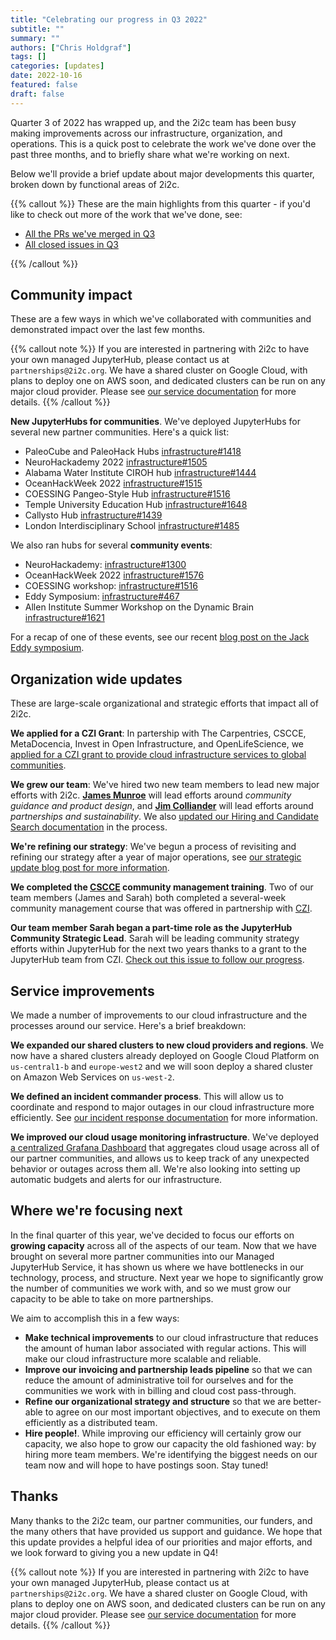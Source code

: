 ```yaml
---
title: "Celebrating our progress in Q3 2022"
subtitle: ""
summary: ""
authors: ["Chris Holdgraf"]
tags: []
categories: [updates]
date: 2022-10-16
featured: false
draft: false
---
```


Quarter 3 of 2022 has wrapped up, and the 2i2c team has been busy making improvements across our infrastructure, organization, and operations.
This is a quick post to celebrate the work we've done over the past three months, and to briefly share what we're working on next.

Below we'll provide a brief update about major developments this quarter, broken down by functional areas of 2i2c.

{{% callout %}}
These are the main highlights from this quarter - if you'd like to check out more of the work that we've done, see:

- [All the PRs we've merged in Q3](https://github.com/pulls?q=is%3Apr+merged%3A2022-07-01..2022-10-01+org%3A2i2c-org+archived%3Afalse+sort%3Aupdated-desc+)
- [All closed issues in Q3](https://github.com/issues?page=4&q=is%3Aissue+closed%3A2022-07-01..2022-10-01+org%3A2i2c-org+sort%3Aupdated-desc)

{{% /callout %}}

## Community impact

These are a few ways in which we've collaborated with communities and demonstrated impact over the last few months.

{{% callout note %}}
If you are interested in partnering with 2i2c to have your own managed JupyterHub, please contact us at `partnerships@2i2c.org`.
We have a shared cluster on Google Cloud, with plans to deploy one on AWS soon, and dedicated clusters can be run on any major cloud provider. Please see [our service documentation](https://docs.2i2c.org/en/latest/about/service/index.html) for more details.
{{% /callout %}}

**New JupyterHubs for communities**. We've deployed JupyterHubs for several new partner communities. Here's a quick list:

- PaleoCube and PaleoHack Hubs [infrastructure#1418](https://github.com/2i2c-org/infrastructure/issues/1418)
- NeuroHackademy 2022 [infrastructure#1505](https://github.com/2i2c-org/infrastructure/issues/1505)
- Alabama Water Institute CIROH hub [infrastructure#1444](https://github.com/2i2c-org/infrastructure/issues/1444)
- OceanHackWeek 2022 [infrastructure#1515](https://github.com/2i2c-org/infrastructure/issues/1515)
- COESSING Pangeo-Style Hub [infrastructure#1516](https://github.com/2i2c-org/infrastructure/issues/1516)
- Temple University Education Hub [infrastructure#1648](https://github.com/2i2c-org/infrastructure/issues/1648)
- Callysto Hub [infrastructure#1439](https://github.com/2i2c-org/infrastructure/issues/)
- London Interdisciplinary School [infrastructure#1485](https://github.com/2i2c-org/infrastructure/issues/1485)

We also ran hubs for several **community events**:

- NeuroHackademy: [infrastructure#1300](https://github.com/2i2c-org/infrastructure/issues/1300)
- OceanHackWeek 2022 [infrastructure#1576](https://github.com/2i2c-org/infrastructure/issues/1576)
- COESSING workshop: [infrastructure#1516](https://github.com/2i2c-org/infrastructure/issues/1516)
- Eddy Symposium: [infrastructure#467](https://github.com/2i2c-org/team-compass/issues/467)
- Allen Institute Summer Workshop on the Dynamic Brain [infrastructure#1621](https://github.com/2i2c-org/infrastructure/issues/1621)

For a recap of one of these events, see our recent [blog post on the Jack Eddy symposium](https://2i2c.org/blog/2022/eddy-symposium-report).

## Organization wide updates

These are large-scale organizational and strategic efforts that impact all of 2i2c.

**We applied for a CZI Grant**: In partership with The Carpentries, CSCCE, MetaDocencia, Invest in Open Infrastructure, and OpenLifeScience, we [applied for a CZI grant to provide cloud infrastructure services to global communities](../czi-global-communities-proposal/index.md).

**We grew our team**: We've hired two new team members to lead new major efforts with 2i2c. [**James Munroe**](https://2i2c.org/author/james-munroe/) will lead efforts around _community guidance and product design_, and [**Jim Colliander**](https://2i2c.org/author/jim-colliander/) will lead efforts around _partnerships and sustainability_. We also [updated our Hiring and Candidate Search documentation](https://github.com/2i2c-org/team-compass/issues/436) in the process.

**We're refining our strategy**: We've begun a process of revisiting and refining our strategy after a year of major operations, see [our strategic update blog post for more information](../strategic-update/index.md).

**We completed the [CSCCE](https://cscce.org) community management training**. Two of our team members (James and Sarah) both completed a several-week community management course that was offered in partnership with [CZI](chanzuckerberg.org).

**Our team member Sarah began a part-time role as the JupyterHub Community Strategic Lead**. Sarah will be leading community strategy efforts within JupyterHub for the next two years thanks to a grant to the JupyterHub team from CZI. [Check out this issue to follow our progress](https://github.com/jupyterhub/team-compass/issues/536).


<!-- 
TODO: Only post this if we get our engineering salary bands questions resolved before this post goes live.

**We are hiring an engineer**: Do you know an open source cloud engineer with experience in Kubernetes and has desire make research and education more impactful, accessible, and delightful? Check out our job ad [at ].
-->

## Service improvements

We made a number of improvements to our cloud infrastructure and the processes around our service.
Here's a brief breakdown:

**We expanded our shared clusters to new cloud providers and regions**. We now have a shared clusters already deployed on Google Cloud Platform on `us-central1-b` and `europe-west2` and we will soon deploy a shared cluster on Amazon Web Services on `us-west-2`.

**We defined an incident commander process**. This will allow us to coordinate and respond to major outages in our cloud infrastructure more efficiently. See [our incident response documentation](https://team-compass.2i2c.org/en/latest/projects/managed-hubs/incidents.html) for more information.

**We improved our cloud usage monitoring infrastructure**. We've deployed [a centralized Grafana Dashboard](https://github.com/2i2c-org/infrastructure/issues/328) that aggregates cloud usage across all of our partner communities, and allows us to keep track of any unexpected behavior or outages across them all. We're also looking into setting up automatic budgets and alerts for our infrastructure.

## Where we're focusing next

In the final quarter of this year, we've decided to focus our efforts on **growing capacity** across all of the aspects of our team.
Now that we have brought on several more partner communities into our Managed JupyterHub Service, it has shown us where we have bottlenecks in our technology, process, and structure.
Next year we hope to significantly grow the number of communities we work with, and so we must grow our capacity to be able to take on more partnerships.

We aim to accomplish this in a few ways:

- **Make technical improvements** to our cloud infrastructure that reduces the amount of human labor associated with regular actions. This will make our cloud infrastructure more scalable and reliable.
- **Improve our invoicing and partnership leads pipeline** so that we can reduce the amount of administrative toil for ourselves and for the communities we work with in billing and cloud cost pass-through.
- **Refine our organizational strategy and structure** so that we are better-able to agree on our most important objectives, and to execute on them efficiently as a distributed team.
- **Hire people!**. While improving our efficiency will certainly grow our capacity, we also hope to grow our capacity the old fashioned way: by hiring more team members. We're identifying the biggest needs on our team now and will hope to have postings soon. Stay tuned!

## Thanks

Many thanks to the 2i2c team, our partner communities, our funders, and the many others that have provided us support and guidance. We hope that this update provides a helpful idea of our priorities and major efforts, and we look forward to giving you a new update in Q4!

{{% callout note %}}
If you are interested in partnering with 2i2c to have your own managed JupyterHub, please contact us at `partnerships@2i2c.org`.
We have a shared cluster on Google Cloud, with plans to deploy one on AWS soon, and dedicated clusters can be run on any major cloud provider. Please see [our service documentation](https://docs.2i2c.org/en/latest/about/service/index.html) for more details.
{{% /callout %}}